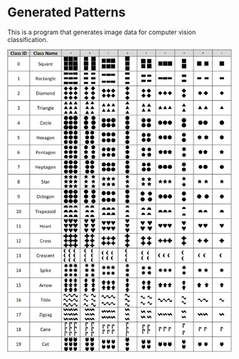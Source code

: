 # Generated Patterns
This is a program that generates image data for computer vision classification. 

![Sample images from the generated data set using all 20 programmed classes.](SampleImages/CompleteSampleData.png)
